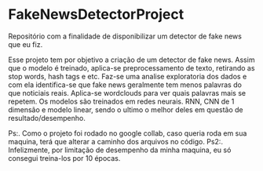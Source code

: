 # FakeNewsDetectorProject
Repositório com a finalidade de disponibilizar um detector de fake news que eu fiz.

Esse projeto tem por objetivo a criação de um detector de fake news. Assim que o modelo é treinado, aplica-se preprocessamento de texto, retirando as stop words, hash tags e etc. Faz-se uma analise exploratoria dos dados
e com ela identifica-se que fake news geralmente tem menos palavras do que noticiais reais. Aplica-se wordclouds para ver quais palavras mais se repetem.
Os modelos são treinados em redes neurais. RNN, CNN de 1 dimensão e modelo linear, sendo o ultimo o melhor deles em questão de resultado/desempenho.


Ps:. Como o projeto foi rodado no google collab, caso queria roda em sua maquina, terá que alterar a caminho dos arquivos no código.
Ps2:. Infelizmente, por limitação de desempenho da minha maquina, eu só consegui treina-los por 10 épocas.
